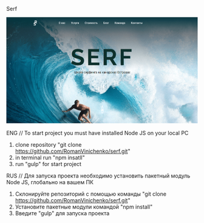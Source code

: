 Serf

![alt text](https://github.com/RomanVinichenko/portfolio/blob/dev/app/images/serf.jpg)

ENG // To start project you must have installed Node JS on your local PC

1. clone repository "git clone https://github.com/RomanVinichenko/serf.git"
2. in terminal run "npm insatll"
3. run "gulp" for start project

RUS // Для запуска проекта необходимо установить пакетный модуль Node JS, глобально на вашем ПК

1. Склонируйте репозиторий с помощью команды "git clone https://github.com/RomanVinichenko/serf.git"
2. Установите пакетные модули командой "npm install"
3. Введите "gulp" для запуска проекта
